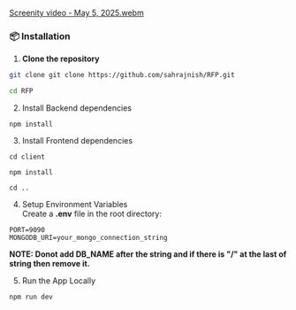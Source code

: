 [Screenity video - May 5, 2025.webm](https://github.com/user-attachments/assets/45825e3d-9dd8-4356-980b-4217f4f9fcee)


### 📦 Installation

1. **Clone the repository**

```bash
git clone git clone https://github.com/sahrajnish/RFP.git

cd RFP
```
2. Install Backend dependencies
```
npm install
```
3. Install Frontend dependencies
```
cd client

npm install

cd ..
```
4. Setup Environment Variables \
Create a **.env** file in the root directory:
```
PORT=9090
MONGODB_URI=your_mongo_connection_string
```
**NOTE: Donot add DB_NAME after the string and if there is "/" at the last of string then remove it.**

5.  Run the App Locally
```
npm run dev
